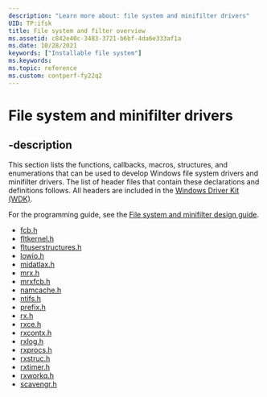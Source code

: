```yaml
---
description: "Learn more about: file system and minifilter drivers"
UID: TP:ifsk
title: File system and filter overview
ms.assetid: c842e40c-3483-3721-b6bf-4da6e333af1a
ms.date: 10/28/2021
keywords: ["Installable file system"]
ms.keywords: 
ms.topic: reference
ms.custom: contperf-fy22q2
---
```


# File system and minifilter drivers

## -description

This section lists the functions, callbacks, macros, structures, and enumerations that can be used to develop Windows file system drivers and minifilter drivers. The list of header files that contain these declarations and definitions follows. All headers are included in the [Windows Driver Kit (WDK)](/windows-hardware/drivers/download-the-wdk).

For the programming guide, see the [File system and minifilter design guide](/windows-hardware/drivers/ifs).

* [fcb.h](../fcb/index.md)
* [fltkernel.h](../fltkernel/index.md)
* [fltuserstructures.h](../fltuserstructures/index.md)
* [lowio.h](../lowio/index.md)
* [midatlax.h](../midatlax/index.md)
* [mrx.h](../mrx/index.md)
* [mrxfcb.h](../mrxfcb/index.md)
* [namcache.h](../namcache/index.md)
* [ntifs.h](../ntifs/index.md)
* [prefix.h](../prefix/index.md)
* [rx.h](../rx/index.md)
* [rxce.h](../rxce/index.md)
* [rxcontx.h](../rxcontx/index.md)
* [rxlog.h](../rxlog/index.md)
* [rxprocs.h](../rxprocs/index.md)
* [rxstruc.h](../rxstruc/index.md)
* [rxtimer.h](../rxtimer/index.md)
* [rxworkq.h](../rxworkq/index.md)
* [scavengr.h](../scavengr/index.md)
